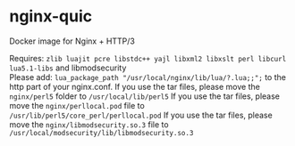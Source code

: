 # nginx-quic
Docker image for Nginx + HTTP/3

Requires: `zlib luajit pcre libstdc++ yajl libxml2 libxslt perl libcurl lua5.1-libs` and libmodsecurity <br>
Please add: `lua_package_path "/usr/local/nginx/lib/lua/?.lua;;";` to the http part of your nginx.conf.
If you use the tar files, please move the `nginx/perl5` folder to `/usr/local/lib/perl5`
If you use the tar files, please move the `nginx/perllocal.pod` file to `/usr/lib/perl5/core_perl/perllocal.pod`
If you use the tar files, please move the `nginx/libmodsecurity.so.3` file to `/usr/local/modsecurity/lib/libmodsecurity.so.3`
